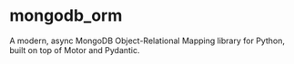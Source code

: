 # mongodb_orm
A modern, async MongoDB Object-Relational Mapping library for Python, built on top of Motor and Pydantic.
